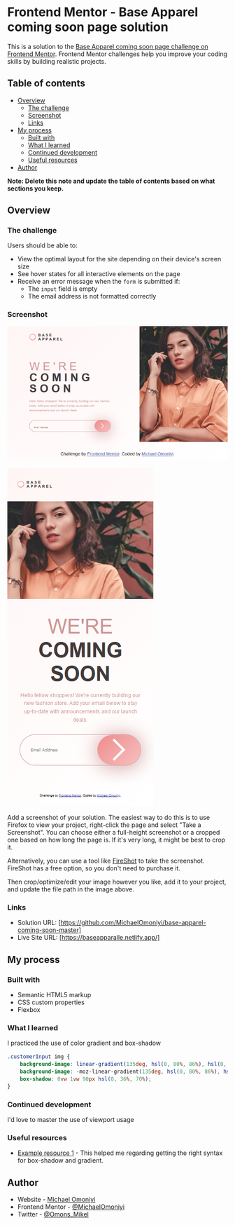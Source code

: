 # Frontend Mentor - Base Apparel coming soon page solution

This is a solution to the [Base Apparel coming soon page challenge on Frontend Mentor](https://www.frontendmentor.io/challenges/base-apparel-coming-soon-page-5d46b47f8db8a7063f9331a0). Frontend Mentor challenges help you improve your coding skills by building realistic projects. 

## Table of contents

- [Overview](#overview)
  - [The challenge](#the-challenge)
  - [Screenshot](#screenshot)
  - [Links](#links)
- [My process](#my-process)
  - [Built with](#built-with)
  - [What I learned](#what-i-learned)
  - [Continued development](#continued-development)
  - [Useful resources](#useful-resources)
- [Author](#author)

**Note: Delete this note and update the table of contents based on what sections you keep.**

## Overview

### The challenge

Users should be able to:

- View the optimal layout for the site depending on their device's screen size
- See hover states for all interactive elements on the page
- Receive an error message when the `form` is submitted if:
  - The `input` field is empty
  - The email address is not formatted correctly

### Screenshot

![](./images/Screenshot_2022-09-28%20Frontend%20Mentor%20Base%20Apparel%20coming%20soon%20page.png)

![](./images/Screenshot_mobile_2022-09-28%20Frontend%20Mentor%20Base%20Apparel%20coming%20soon%20page(1).png)

Add a screenshot of your solution. The easiest way to do this is to use Firefox to view your project, right-click the page and select "Take a Screenshot". You can choose either a full-height screenshot or a cropped one based on how long the page is. If it's very long, it might be best to crop it.

Alternatively, you can use a tool like [FireShot](https://getfireshot.com/) to take the screenshot. FireShot has a free option, so you don't need to purchase it. 

Then crop/optimize/edit your image however you like, add it to your project, and update the file path in the image above.


### Links

- Solution URL: [https://github.com/MichaelOmoniyi/base-apparel-coming-soon-master]
- Live Site URL: [https://baseapparalle.netlify.app/]

## My process

### Built with

- Semantic HTML5 markup
- CSS custom properties
- Flexbox

### What I learned

I practiced the use of color gradient and box-shadow

```css
.customerInput img {
    background-image: linear-gradient(135deg, hsl(0, 80%, 86%), hsl(0, 74%, 74%));
    background-image: -moz-linear-gradient(135deg, hsl(0, 80%, 86%), hsl(0, 74%, 74%));
    box-shadow: 0vw 1vw 90px hsl(0, 36%, 70%);
}
```


### Continued development

I'd love to master the use of viewport usage

### Useful resources

- [Example resource 1](https://www.w3schools.com) - This helped me regarding getting the right syntax for box-shadow and gradient.

## Author

- Website - [Michael Omoniyi](https://www.your-site.com)
- Frontend Mentor - [@MichaelOmoniyi](www.frontendmentor.io/profile/MichaelOmoniyi)
- Twitter - [@Omons_Mikel](https://twitter.com/Omons_Mikel)

